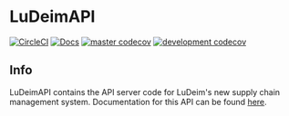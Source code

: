 # LuDeimAPI
[![CircleCI](https://circleci.com/gh/Topl/LuDeimAPI/tree/master.svg?style=shield)](https://circleci.com/gh/Topl/LuDeimAPI/tree/master)
[![Docs](https://readthedocs.org/projects/ludeimapi/badge/?version=latest&style=flat)](https://ludeimapi.readthedocs.io/en/latest/)
[![master codecov](https://codecov.io/gh/Topl/LuDeimAPI/branch/master/graph/badge.svg)](https://codecov.io/gh/Topl/LuDeimAPI)
[![development codecov](https://codecov.io/gh/Topl/LuDeimAPI/branch/development/graph/badge.svg)](https://codecov.io/gh/Topl/LuDeimAPI)

## Info
LuDeimAPI contains the API server code for LuDeim's new supply chain management system. Documentation for this API can be found [here](https://ludeimapi.readthedocs.io/en/latest/).
